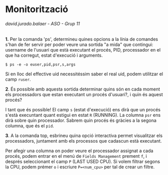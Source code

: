# Monitorització
###### david.jurado.balaer - ASO - Grup 11

**1.** Per la comanda 'ps', determineu quines opcions a la línia de comandes s'han de fer servir per poder veure una sortida "a mida" que contingui: username de l'usuari que està executant el procés, PID, processador en el que ha corregut, estat d'execució i arguments.

```
$ ps -e -o euser,pid,psr,s,args
```

Si en lloc del effective uid necessitéssim saber el real uid, podem utilitzar el camp `ruser`.

**2**. És possible amb aquesta sortida determinar quins són en cada moment els processadors que estan executant un procés d'usuari?, i quin és aquest procés?

I tant que és possible! El camp `s` (estat d'execució) ens dirà que un procés s'està execuntant quant estigui en estat `R` (RUNNING). La columna `psr` ens dirà sobre quin processador. Sabrem quin procés és gràcies a la segona columna, que és el `pid`.

**3**. A la comanda top, esbrineu quina opció interactiva permet visualitzar els processadors, juntament amb els processos que cadascun està executant.

Per afegir una columna on poder veure el processador assignat a cada procés, podem entrar en el menú de `Fields Management` prement `f`, i després seleccionant el camp `P` (LAST USED CPU). Si volem filtrar segons la CPU, podem prémer `o` i escriure `P=<num_cpu>` per tal de crear un filtre.
